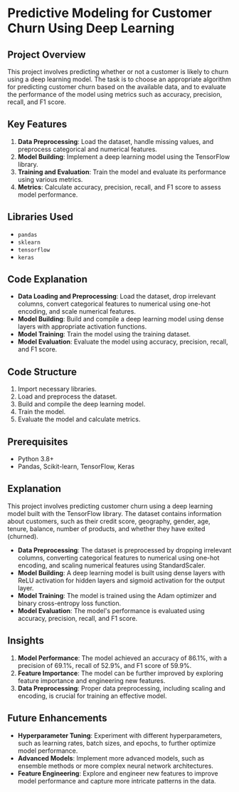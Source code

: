 # Predictive Modeling for Customer Churn Using Deep Learning

## Project Overview
This project involves predicting whether or not a customer is likely to churn using a deep learning model. The task is to choose an appropriate algorithm for predicting customer churn based on the available data, and to evaluate the performance of the model using metrics such as accuracy, precision, recall, and F1 score.

## Key Features
1. **Data Preprocessing**: Load the dataset, handle missing values, and preprocess categorical and numerical features.
2. **Model Building**: Implement a deep learning model using the TensorFlow library.
3. **Training and Evaluation**: Train the model and evaluate its performance using various metrics.
4. **Metrics**: Calculate accuracy, precision, recall, and F1 score to assess model performance.

## Libraries Used
- `pandas`
- `sklearn`
- `tensorflow`
- `keras`

## Code Explanation
- **Data Loading and Preprocessing**: Load the dataset, drop irrelevant columns, convert categorical features to numerical using one-hot encoding, and scale numerical features.
- **Model Building**: Build and compile a deep learning model using dense layers with appropriate activation functions.
- **Model Training**: Train the model using the training dataset.
- **Model Evaluation**: Evaluate the model using accuracy, precision, recall, and F1 score.

## Code Structure
1. Import necessary libraries.
2. Load and preprocess the dataset.
3. Build and compile the deep learning model.
4. Train the model.
5. Evaluate the model and calculate metrics.

## Prerequisites
- Python 3.8+
- Pandas, Scikit-learn, TensorFlow, Keras

## Explanation
This project involves predicting customer churn using a deep learning model built with the TensorFlow library. The dataset contains information about customers, such as their credit score, geography, gender, age, tenure, balance, number of products, and whether they have exited (churned).

- **Data Preprocessing**: The dataset is preprocessed by dropping irrelevant columns, converting categorical features to numerical using one-hot encoding, and scaling numerical features using StandardScaler.
- **Model Building**: A deep learning model is built using dense layers with ReLU activation for hidden layers and sigmoid activation for the output layer.
- **Model Training**: The model is trained using the Adam optimizer and binary cross-entropy loss function.
- **Model Evaluation**: The model's performance is evaluated using accuracy, precision, recall, and F1 score.

## Insights
1. **Model Performance**: The model achieved an accuracy of 86.1%, with a precision of 69.1%, recall of 52.9%, and F1 score of 59.9%.
2. **Feature Importance**: The model can be further improved by exploring feature importance and engineering new features.
3. **Data Preprocessing**: Proper data preprocessing, including scaling and encoding, is crucial for training an effective model.

## Future Enhancements
- **Hyperparameter Tuning**: Experiment with different hyperparameters, such as learning rates, batch sizes, and epochs, to further optimize model performance.
- **Advanced Models**: Implement more advanced models, such as ensemble methods or more complex neural network architectures.
- **Feature Engineering**: Explore and engineer new features to improve model performance and capture more intricate patterns in the data.
